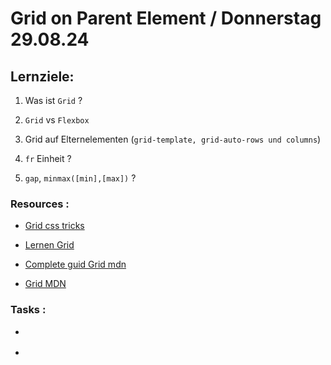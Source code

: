 # Grid on Parent Element / Donnerstag 29.08.24

## Lernziele:

1. Was ist `Grid` ?

2. `Grid` vs `Flexbox`

3. Grid auf Elternelementen (`grid-template, grid-auto-rows und columns`)

4. `fr` Einheit ?

5. `gap`, `minmax([min],[max])` ?

### Resources :

- [Grid css tricks](https://css-tricks.com/snippets/css/complete-guide-grid/)

- [Lernen Grid](https://www.euismod.dev/#/)

- [Complete guid Grid mdn](https://developer.mozilla.org/en-US/docs/Web/CSS/CSS_grid_layout/Basic_concepts_of_grid_layout)

- [Grid MDN](https://developer.mozilla.org/en-US/docs/Learn/CSS/CSS_layout/Grids#flexible_grids_with_the_fr_unit)

### Tasks :

- []()

- []()
